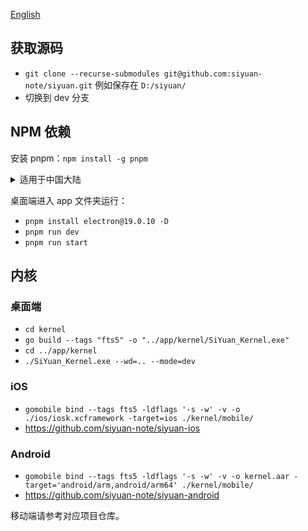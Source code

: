 [English](CONTRIBUTING.md)

## 获取源码

* `git clone --recurse-submodules git@github.com:siyuan-note/siyuan.git` 例如保存在 `D:/siyuan/`
* 切换到 dev 分支

## NPM 依赖

安装 pnpm：`npm install -g pnpm`

<details>
<summary>适用于中国大陆</summary>

设置 Electron 镜像环境变量并安装 Electron：

* macOS/Linux: `ELECTRON_MIRROR=https://cnpmjs.org/mirrors/electron/ pnpm install electron@19.0.10 -D`
* Windows:
    * `SET ELECTRON_MIRROR=https://cnpmjs.org/mirrors/electron/`
    * `pnpm install electron@19.0.10 -D`

NPM 镜像：

* 使用镜像仓库 `pnpm --registry https://r.cnpmjs.org/ i`
* 恢复使用官方仓库 `pnpm --registry https://registry.npmjs.org i`
</details>

桌面端进入 app 文件夹运行：

* `pnpm install electron@19.0.10 -D`
* `pnpm run dev`
* `pnpm run start`

## 内核

### 桌面端

* `cd kernel`
* `go build --tags "fts5" -o "../app/kernel/SiYuan_Kernel.exe"`
* `cd ../app/kernel`
* `./SiYuan_Kernel.exe --wd=.. --mode=dev`

### iOS

* `gomobile bind --tags fts5 -ldflags '-s -w' -v -o ./ios/iosk.xcframework -target=ios ./kernel/mobile/`
* https://github.com/siyuan-note/siyuan-ios

### Android

* `gomobile bind --tags fts5 -ldflags '-s -w' -v -o kernel.aar -target='android/arm,android/arm64' ./kernel/mobile/`
* https://github.com/siyuan-note/siyuan-android

移动端请参考对应项目仓库。
